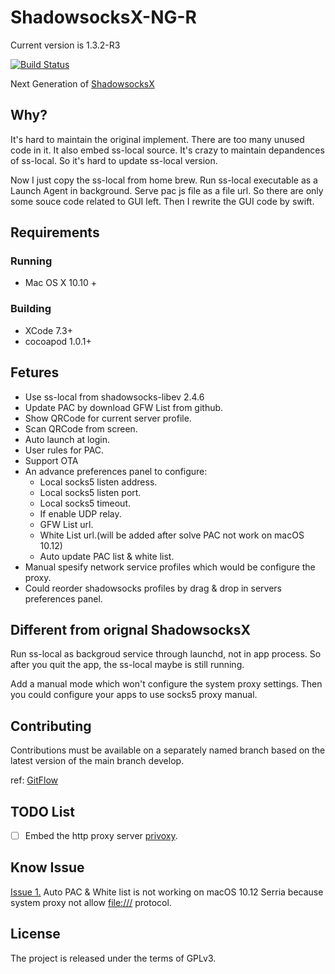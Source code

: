 # ShadowsocksX-NG-R

Current version is 1.3.2-R3

[![Build Status](https://travis-ci.org/qinyuhang/ShadowsocksX-NG.svg?branches=develop)](https://travis-ci.org/qinyuhang/ShadowsocksX-NG)

Next Generation of [ShadowsocksX](https://github.com/shadowsocks/shadowsocks-iOS)

## Why?

It's hard to maintain the original implement. There are too many unused code in it. 
It also embed ss-local source. It's crazy to maintain depandences of ss-local. 
So it's hard to update ss-local version.

Now I just copy the ss-local from home brew. Run ss-local executable as a Launch Agent in background. 
Serve pac js file as a file url. So there are only some souce code related to GUI left. 
Then I rewrite the GUI code by swift.

## Requirements

### Running

- Mac OS X 10.10 +

### Building

- XCode 7.3+
- cocoapod 1.0.1+

## Fetures

- Use ss-local from shadowsocks-libev 2.4.6
- Update PAC by download GFW List from github.
- Show QRCode for current server profile.
- Scan QRCode from screen.
- Auto launch at login.
- User rules for PAC.
- Support OTA
- An advance preferences panel to configure:
	- Local socks5 listen address.
	- Local socks5 listen port.
	- Local socks5 timeout.
	- If enable UDP relay.
	- GFW List url.
	- White List url.(will be added after solve PAC not work on macOS 10.12)
	- Auto update PAC list & white list.
- Manual spesify network service profiles which would be configure the proxy.
- Could reorder shadowsocks profiles by drag & drop in servers preferences panel.

## Different from orignal ShadowsocksX

Run ss-local as backgroud service through launchd, not in app process.
So after you quit the app, the ss-local maybe is still running. 

Add a manual mode which won't configure the system proxy settings. 
Then you could configure your apps to use socks5 proxy manual.

## Contributing

Contributions must be available on a separately named branch based on the latest version of the main branch develop.

ref: [GitFlow](http://nvie.com/posts/a-successful-git-branching-model/)

## TODO List

- [ ] Embed the http proxy server [privoxy](http://www.privoxy.org/).

## Know Issue
[Issue 1.]() Auto PAC & White list is not working on macOS 10.12 Serria because system proxy not allow [file:///](file:///) protocol.

## License

The project is released under the terms of GPLv3.


